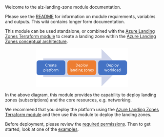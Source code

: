 <!-- markdownlint-disable MD041 -->
Welcome to the alz-landing-zone module documentation.

Please see the [README][readme] for information on module requirements, variables and outputs.
This wiki contains longer form documentation.

This module can be used standalone, or combined with the [Azure Landing Zones Terraform module][alz_tf_module] to create a landing zone within the [Azure Landing Zones conceptual architecture][alz_conceptual_arch].

<!-- markdownlint-disable MD033 -->
<center><img src="img/journey.png" width="60%" /></center>
<!-- markdownlint-enable -->

In the above diagram, this module provides the capability to deploy landing zones
(subscriptions) and the core resources, e.g. networking.

We recommend that you deploy the platform using the [Azure Landing Zones Terraform module][alz_tf_module]
and then use this module to deploy the landing zones.

Before deployment, please review the [required permissions](Permissions).
Then to get started, look at one of the [examples](Examples).

[comment]: # (Link labels below, please sort a-z, thanks!)

[alz_conceptual_arch]: https://docs.microsoft.com/azure/cloud-adoption-framework/ready/landing-zone/#azure-landing-zone-conceptual-architecture
[alz_tf_module]: https://aka.ms/alz/tf
[readme]: https://github.com/Azure/terraform-azurerm-alz-landing-zone#readme
